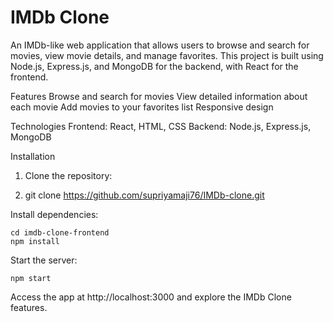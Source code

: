 # IMDb Clone
An IMDb-like web application that allows users to browse and search for movies, view movie details, and manage favorites. This project is built using Node.js, Express.js, and MongoDB for the backend, with React for the frontend.

Features
Browse and search for movies
View detailed information about each movie
Add movies to your favorites list
Responsive design

Technologies
Frontend: React, HTML, CSS
Backend: Node.js, Express.js, MongoDB


Installation
1. Clone the repository:

2. git clone https://github.com/supriyamaji76/IMDb-clone.git

Install dependencies:
```
cd imdb-clone-frontend
npm install
```


Start the server:

```
npm start
```

Access the app at http://localhost:3000 and explore the IMDb Clone features.
